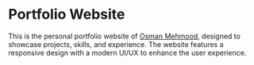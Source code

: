# Portfolio Website

This is the personal portfolio website of [Osman Mehmood](https://osmanmehmood.com), designed to showcase projects, skills, and experience. The website features a responsive design with a modern UI/UX to enhance the user experience.
